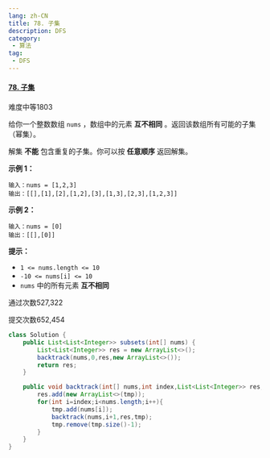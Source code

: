 ```yaml
---
lang: zh-CN
title: 78. 子集
description: DFS
category: 
 - 算法
tag:
 - DFS
---
```


#### [78. 子集](https://leetcode.cn/problems/subsets/)

难度中等1803

给你一个整数数组 `nums` ，数组中的元素 **互不相同** 。返回该数组所有可能的子集（幂集）。

解集 **不能** 包含重复的子集。你可以按 **任意顺序** 返回解集。

 

**示例 1：**

```
输入：nums = [1,2,3]
输出：[[],[1],[2],[1,2],[3],[1,3],[2,3],[1,2,3]]
```

**示例 2：**

```
输入：nums = [0]
输出：[[],[0]]
```

 

**提示：**

- `1 <= nums.length <= 10`
- `-10 <= nums[i] <= 10`
- `nums` 中的所有元素 **互不相同**

通过次数527,322

提交次数652,454

```java
class Solution {
    public List<List<Integer>> subsets(int[] nums) {
        List<List<Integer>> res = new ArrayList<>();
        backtrack(nums,0,res,new ArrayList<>());
        return res;
    }

    public void backtrack(int[] nums,int index,List<List<Integer>> res,List<Integer> tmp){
        res.add(new ArrayList<>(tmp));
        for(int i=index;i<nums.length;i++){
            tmp.add(nums[i]);
            backtrack(nums,i+1,res,tmp);
            tmp.remove(tmp.size()-1);
        }
    }
}
```


